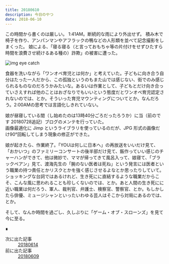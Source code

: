 ```yaml
---
title: 20180610
description: 今日のやつ
date: 2018-06-10
---
```


この時間から書くのは厳しい。
1:41AM。断続的な雨により外出せず。
積み木で椅子を作り、アンパンマンやアフラックの鴨などの人形類を並べて記念撮影をしまくった。
娘による、「寝る寝る（と言っておもちゃ等の片付けをせずひたすら時間を浪費させ続けるある種の）詐欺」の被害に遭った。

![img eye catch](https://lh3.googleusercontent.com/pw/AM-JKLUDnjjo2jAWLKrpi_B3e1Jjojguyy71kFvX7E5eGpbRJwsMrgOD-Kxu9lDX5EMsQc6f8N8q3LJmX1nVixersJsx32MUsdsLe0pMCDntD_WUn4xMgeqFuONVGd9YL4u5HmDoXTb6Vpre8pxcIb3ZoE_nQg=w780-h1386)

食器を洗いながら「ワンオペ育児とは何か」と考えていた。子どもに向き合う自分はたった一人だから、この孤独というのもまた山では感じない、街でのみ感じられるものなのだろうかみたいな。あるいは作業として、子どもとだけ向き合っていさえすれば他のことはおざなりでもいいという態度だとワンオペ育児認定されないのでは、とか。そういった育児マウンティングについてとか。なんだろう。2:00AMの思考では言語化しきれていない。

娘が昼寝している間（し始めたのは13時40分ごろだったろうか）に当（前のです 20180728追記）ブログのメンテを行っていた。  
画像最適化に Jimp というライブラリを使っているのだが、JPG 形式の画像だけ90°回転してしまう現象の修正ができた。

<!-- textlint-disable -->
娘が起きたら、作業終了。「YOUは何しに日本へ」の再放送をいいだけ見て、「おかいつ」のファミリーコンサートの後半部だけ見て、飯作っていい感じのチャーハンができて、他は微妙で、ママが帰ってきて風呂入って、娘寝て、「ブラックペアン」見て、渡海先生の「腕のない医者は死ね」という発言には医者という職業の持つ責任とかリスクとかを強く感じさせるよなとか思ったりしていて。ショッキングな台詞ではあるけれど、生き死にに直結するような職業だからこそ、こんな風に思われることも珍しくないのでは、とか。あと人間の生き死にに近い職業は何だろう、軍人、裁判官、弁護士、検察官、警察官、とか。もしかしたら俳優、ミュージシャンといったいわゆる芸人はそこから対局にあるのでは、とか。  
<!-- textlint-disable -->
そして、なんか時間を過ごし、久しぶりに「ゲーム・オブ・スローンズ」を見て今に至る。
<footer class="post-footer">&#8718;</footer><nav class="post-recent"><dl><dt>次に出た記事</dt><dd><a href="20180614">20180614</a></dd><dt>前に出た記事</dt><dd><a href="20180609">20180609</a></dd></dl></nav>